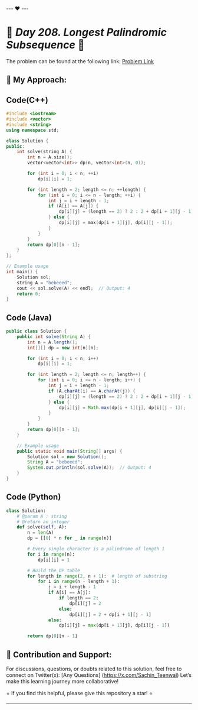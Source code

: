--- ❤️ ---

# 🚀 _Day 208. Longest Palindromic Subsequence_ 🧠


The problem can be found at the following link: [Problem Link](https://www.interviewbit.com/problems/longest-palindromic-subsequence/)

## 🎯 **My Approach:**


## Code(C++)
```cpp
#include <iostream>
#include <vector>
#include <string>
using namespace std;

class Solution {
public:
    int solve(string A) {
        int n = A.size();
        vector<vector<int>> dp(n, vector<int>(n, 0));

        for (int i = 0; i < n; ++i)
            dp[i][i] = 1;

        for (int length = 2; length <= n; ++length) {
            for (int i = 0; i <= n - length; ++i) {
                int j = i + length - 1;
                if (A[i] == A[j]) {
                    dp[i][j] = (length == 2) ? 2 : 2 + dp[i + 1][j - 1];
                } else {
                    dp[i][j] = max(dp[i + 1][j], dp[i][j - 1]);
                }
            }
        }
        return dp[0][n - 1];
    }
};

// Example usage
int main() {
    Solution sol;
    string A = "bebeeed";
    cout << sol.solve(A) << endl;  // Output: 4
    return 0;
}

```

## Code (Java)

```java
public class Solution {
    public int solve(String A) {
        int n = A.length();
        int[][] dp = new int[n][n];

        for (int i = 0; i < n; i++)
            dp[i][i] = 1;

        for (int length = 2; length <= n; length++) {
            for (int i = 0; i <= n - length; i++) {
                int j = i + length - 1;
                if (A.charAt(i) == A.charAt(j)) {
                    dp[i][j] = (length == 2) ? 2 : 2 + dp[i + 1][j - 1];
                } else {
                    dp[i][j] = Math.max(dp[i + 1][j], dp[i][j - 1]);
                }
            }
        }
        return dp[0][n - 1];
    }

    // Example usage
    public static void main(String[] args) {
        Solution sol = new Solution();
        String A = "bebeeed";
        System.out.println(sol.solve(A));  // Output: 4
    }
}

```

## Code (Python)

```python
class Solution:
    # @param A : string
    # @return an integer
    def solve(self, A):
        n = len(A)
        dp = [[0] * n for _ in range(n)]

        # Every single character is a palindrome of length 1
        for i in range(n):
            dp[i][i] = 1

        # Build the DP table
        for length in range(2, n + 1):  # length of substring
            for i in range(n - length + 1):
                j = i + length - 1
                if A[i] == A[j]:
                    if length == 2:
                        dp[i][j] = 2
                    else:
                        dp[i][j] = 2 + dp[i + 1][j - 1]
                else:
                    dp[i][j] = max(dp[i + 1][j], dp[i][j - 1])

        return dp[0][n - 1]

```



## 🎯 **Contribution and Support:**

For discussions, questions, or doubts related to this solution, feel free to connect on Twitter(x): [Any Questions] (https://x.com/Sachin_Teenwal) Let’s make this learning journey more collaborative!

⭐ If you find this helpful, please give this repository a star! ⭐

---
